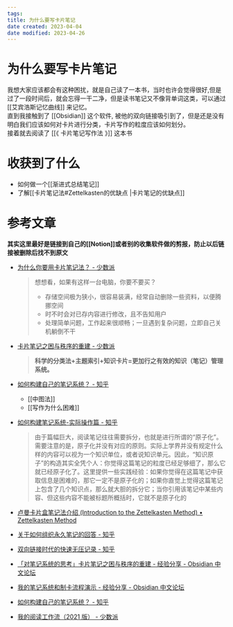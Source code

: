 ```yaml
---
tags:
title: 为什么要写卡片笔记
date created: 2023-04-04
date modified: 2023-04-26
---
```


# 为什么要写卡片笔记

我想大家应该都会有这种困扰，就是自己读了一本书，当时也许会觉得很好,但是过了一段时间后，就会忘得一干二净，但是读书笔记又不像背单词这类，可以通过 [[艾宾浩斯记忆曲线]] 来记忆。  
直到我接触到了 [[Obsidian]] 这个软件, 被他的双向链接吸引到了，但是还是没有明白我们应该如何对卡片进行分类，卡片写作的粒度应该如何划分。  
接着就去阅读了 [[《 卡片笔记写作法 》]] 这本书

# 收获到了什么

- 如何做一个[[渐进式总结笔记]]
- 了解[[卡片笔记法#Zettelkasten的优缺点 |卡片笔记的优缺点]]

# 参考文章

**其实这里最好是链接到自己的[[Notion]]或者别的收集软件做的剪报，防止以后链接被删除后找不到原文**

- [为什么你要用卡片笔记法？ - 少数派](https://sspai.com/post/67923)

  > 想想看，如果有这样一台电脑，你要不要买？
  >
  > - 存储空间极为狭小，很容易装满，经常自动删除一些资料，以便腾挪空间
  > - 时不时会对已存内容进行修改，且不告知用户
  > - 处理简单问题，工作起来很顺畅；一旦遇到复杂问题，立即自己关机躺倒不干

- [卡片笔记之困与秩序的重建 - 少数派](https://sspai.com/post/68607)

  > **科学的分类法+主题索引+知识卡片=更加行之有效的知识（笔记）管理系统。**

- [如何构建自己的笔记系统？ - 知乎](https://www.zhihu.com/question/23427617/answer/1461195696)
  - [[中图法]]
  - [[写作为什么困难]]
- [如何构建笔记系统-实际操作篇 - 知乎](https://zhuanlan.zhihu.com/p/353521308)

  > 由于篇幅巨大，阅读笔记往往需要拆分，也就是进行所谓的“原子化”。需要注意的是，原子化并没有对应的原则。实际上学界并没有规定什么样的内容可以视为一个知识单位，或者说知识单元。因此，“知识原子”的构造其实全凭个人：你觉得这篇笔记的粒度已经足够细了，那么它就已经原子化了。这里提供一些实践经验：如果你觉得在这篇笔记中获取信息是困难的，那它一定不是原子化的；如果你直觉上觉得这篇笔记上包含了几个知识点，那么就大胆的拆分它；当你引用该笔记中某些内容、但这些内容不能被标题所概括时，它就不是原子化的

- [卢曼卡片盒笔记法介绍 (Introduction to the Zettelkasten Method) • Zettelkasten Method](https://zettelkasten.de/introduction/zh/)
- [关于如何组织永久笔记的回答 - 知乎](https://zhuanlan.zhihu.com/p/410217489)
- [双向链接时代的快速无压记录 - 知乎](https://zhuanlan.zhihu.com/p/427336729)
- [「对笔记系统的思考」卡片笔记之困与秩序的重建 - 经验分享 - Obsidian 中文论坛](https://forum-zh.obsidian.md/t/topic/201)
- [我的笔记系统和制卡流程演示 - 经验分享 - Obsidian 中文论坛](https://forum-zh.obsidian.md/t/topic/386)
- [如何构建自己的笔记系统？ - 知乎](https://www.zhihu.com/question/23427617/answer/1684652104)
- [我的阅读工作流（2021 版） - 少数派](https://sspai.com/post/69922)
